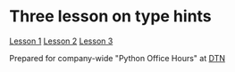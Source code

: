 # Three lesson on type hints

[Lesson 1](https://blackary.com/type-hints/type-hints1.html)
[Lesson 2](https://blackary.com/type-hints/type-hints2.html)
[Lesson 3](https://blackary.com/type-hints/type-hints3.html)

Prepared for company-wide "Python Office Hours" at [DTN](https://www.dtn.com)